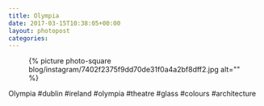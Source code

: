 ```yaml
---
title: Olympia
date: 2017-03-15T10:38:05+00:00
layout: photopost
categories:
---
```


<figure class="photo photo--square">
  {% picture photo-square blog/instagram/7402f2375f9dd70de31f0a4a2bf8dff2.jpg alt="" %}
</figure>

Olympia
#dublin #ireland #olympia #theatre #glass #colours #architecture
